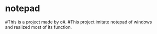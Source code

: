 # notepad
#This is a project made by c#.
#This project imitate notepad of windows and realized most of its function.